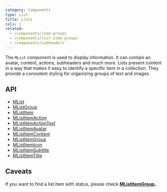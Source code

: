 ```yaml
---
category: Components
type: List
title: Lists
cols: 1
related:
  - /components/item-groups
  - /components/list-item-groups
  - /components/subheaders
---
```


The `MList` component is used to display information. It can contain an avatar, content, actions, subheaders and much
more. Lists present content in a way that makes it easy to identify a specific item in a collection. They provide a
consistent styling for organizing groups of text and images.

## API

- [MList](/api/MList)
- [MListGroup](/api/MListGroup)
- [MListItem](/api/MListItem)
- [MListItemAction](/api/MListItemAction)
- [MListItemActionText](/api/MListItemActionText)
- [MListItemAvatar](/api/MListItemAvatar)
- [MListItemContent](/api/MListItemContent)
- [MListItemGroup](/api/MListItemGroup)
- [MListItemIcon](/api/MListItemIcon)
- [MListItemSubtitle](/api/MListItemSubtitle)
- [MListItemTitle](/api/MListItemTitle)

## Caveats

<!--alert:info-->
If you want to find a list item with status, please check [**MListItemGroup**](/components/list-item-groups)。
